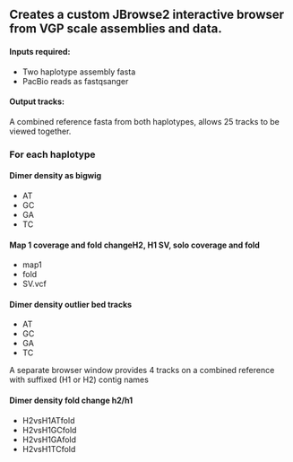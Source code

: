 ## Creates a custom JBrowse2 interactive browser from VGP scale assemblies and data.

#### Inputs required:

- Two haplotype assembly fasta
- PacBio reads as fastqsanger

#### Output tracks:

A combined reference fasta from both haplotypes, allows 25 tracks to be viewed together.
### For each haplotype

#### Dimer density as bigwig 

 - AT
 - GC
 - GA
 - TC

#### Map 1 coverage and fold changeH2, H1 SV, solo coverage and fold

 - map1
 - fold
 - SV.vcf

#### Dimer density outlier bed tracks 

 - AT
 - GC
 - GA
 - TC

A separate browser window provides 4 tracks on a combined reference with suffixed (H1 or H2) contig names

#### Dimer density fold change h2/h1

 - H2vsH1ATfold
 - H2vsH1GCfold
 - H2vsH1GAfold
 - H2vsH1TCfold
